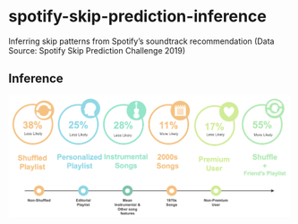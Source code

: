 # spotify-skip-prediction-inference
Inferring skip patterns from Spotify’s soundtrack recommendation (Data Source: Spotify Skip Prediction Challenge 2019)

## Inference
![](https://github.com/ravitashaw/spotify-skip-prediction-inference/blob/master/report/inference.png)
